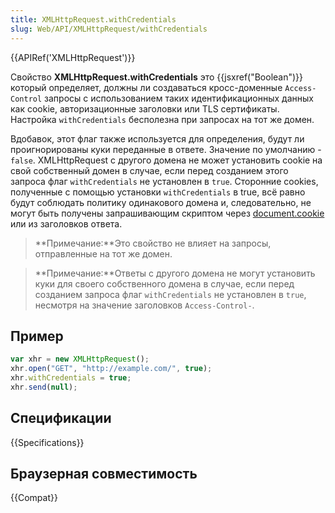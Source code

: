 ```yaml
---
title: XMLHttpRequest.withCredentials
slug: Web/API/XMLHttpRequest/withCredentials
---
```


{{APIRef('XMLHttpRequest')}}

Свойство **XMLHttpRequest.withCredentials** это {{jsxref("Boolean")}} который определяет, должны ли создаваться кросс-доменные `Access-Control` запросы с использованием таких идентификационных данных как cookie, авторизационные заголовки или TLS сертификаты. Настройка `withCredentials` бесполезна при запросах на тот же домен.

Вдобавок, этот флаг также используется для определения, будут ли проигнорированы куки переданные в ответе. Значение по умолчанию - `false`. XMLHttpRequest с другого домена не может установить cookie на свой собственный домен в случае, если перед созданием этого запроса флаг `withCredentials` не установлен в `true`. Сторонние cookies, полученные с помощью установки `withCredentials` в true, всё равно будут соблюдать политику одинакового домена и, следовательно, не могут быть получены запрашивающим скриптом через [document.cookie](/ru/docs/Web/API/Document/cookie) или из заголовков ответа.

> **Примечание:**Это свойство не влияет на запросы, отправленные на тот же домен.

> **Примечание:**Ответы с другого домена не могут установить куки для своего собственного домена в случае, если перед созданием запроса флаг `withCredentials` не установлен в `true`, несмотря на значение заголовков `Access-Control-`.

## Пример

```js
var xhr = new XMLHttpRequest();
xhr.open("GET", "http://example.com/", true);
xhr.withCredentials = true;
xhr.send(null);
```

## Спецификации

{{Specifications}}

## Браузерная совместимость

{{Compat}}
